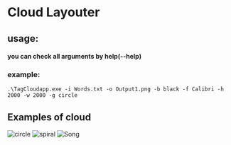 ﻿# Cloud Layouter

## usage:

#### you can check all arguments by help(--help)

### example:

```.\TagCloudapp.exe -i Words.txt -o Output1.png -b black -f Calibri -h 2000 -w 2000 -g circle```

## Examples of cloud

<img src="ExamplesIMG/circle.png" alt="circle">
<img src="ExamplesIMG/spiral.png" alt="spiral">
<img src="ExamplesIMG/Kish.png" alt="Song">